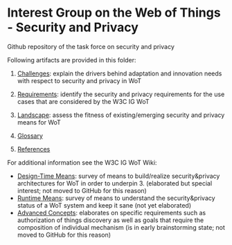 # Interest Group on the Web of Things - Security and Privacy
Github repository of the task force on security and privacy 

Following artifacts are provided in this folder:

1. [Challenges](https://github.com/w3c/wot/edit/master/IG-SP/SecurityPrivacyChallenges.md): explain the drivers behind adaptation and innovation needs with respect to security and privacy in WoT

2. [Requirements](https://github.com/w3c/wot/edit/master/IG-SP/SecurityPrivacyRequirements.md): identify the security and privacy requirements for the use cases that are considered by the W3C IG WoT 

3. [Landscape](https://github.com/w3c/wot/edit/master/IG-SP/SecurityPrivacyLandscape.md): assess the fitness of existing/emerging security and privacy means for WoT

4. [Glossary](https://github.com/w3c/wot/edit/master/IG-SP/SecurityPrivacyGlossary.md)

5. [References](https://github.com/w3c/wot/edit/master/IG-SP/SecurityPrivacyReferences.md)

For additional information see the W3C IG WoT Wiki:
* [Design-Time Means](https://www.w3.org/WoT/IG/wiki/Design-Time_Security%26Privacy_Means): survey of means to build/realize security&privacy architectures for WoT in order to underpin 3. (elaborated but special interest; not moved to GitHub for this reason)
* [Runtime Means](https://www.w3.org/WoT/IG/wiki/Runtime_Security%26Privacy_Means): survey of means to understand the security&privacy status of a WoT system and keep it sane (not yet elaborated)
* [Advanced Concepts](https://www.w3.org/WoT/IG/wiki/Security%26Privacy_Advanced_Concepts): elaborates on specific requirements such as authorization of things discovery as well as goals that require the composition of individual mechanism (is in early brainstorming state; not moved to GitHub for this reason)

